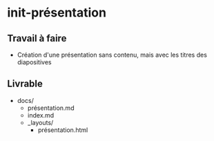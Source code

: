 # init-présentation


## Travail à faire

- Création d'une présentation sans contenu, mais avec les titres des diapositives


## Livrable

- docs/
  - présentation.md
  - index.md
  - _layouts/
    - présentation.html
